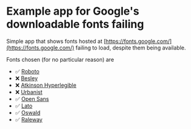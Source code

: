 # Example app for Google's downloadable fonts failing

Simple app that shows fonts hosted at [https://fonts.google.com/](https://fonts.google.com/) failing to load, despite them being available.

Fonts chosen (for no particular reason) are
- ✅ [Roboto](https://fonts.google.com/specimen/Roboto)
- ❌ [Besley](https://fonts.google.com/specimen/Besley)
- ❌ [Atkinson Hyperlegible](https://fonts.google.com/specimen/Atkinson+Hyperlegible)
- ❌ [Urbanist](https://fonts.google.com/specimen/Urbanist)
- ✅ [Open Sans](https://fonts.google.com/specimen/Open+Sans)
- ✅ [Lato](https://fonts.google.com/specimen/Lato)
- ✅ [Oswald](https://fonts.google.com/specimen/Oswald)
- ✅ [Raleway](https://fonts.google.com/specimen/Raleway)
